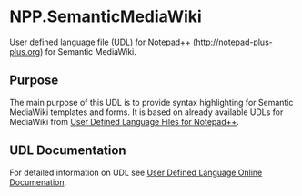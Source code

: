 # NPP.SemanticMediaWiki

User defined language file (UDL) for Notepad++ (http://notepad-plus-plus.org) for Semantic MediaWiki.

## Purpose 
The main purpose of this UDL is to provide syntax highlighting for Semantic MediaWiki templates and forms. It is based on already available UDLs for MediaWiki from [User Defined Language Files for Notepad++](http://docs.notepad-plus-plus.org/index.php?title=User_Defined_Language_Files).

## UDL Documentation
For detailed information on UDL see [User Defined Language Online Documenation](http://udl20.weebly.com/index.html).

